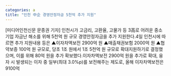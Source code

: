 ```yaml
---
categories: a
title: "인천 中企 경영안정자금 5천억 추가 지원"
---
```

[미디어인천신문 문종권 기자] 인천시가 고금리, 고환율, 고물가 등 3高로 어려운 중소기업 자금난 해소를 위해 5천억 원 규모 경영안정자금을 추가 지원한다.4일 인천시에 따르면 추가 지원내용 등은 ▲이자차액보전 2900억 원 ▲매출채권보험 2000억 원 ▲협약보증 100억 원 규모로, 당초 1조 원에서 1조 5천억 원 규모로 확대지원하기로 결정했으며, 이를 위해 80억 원을 추가 확보했다.이자차액보전 2900억 원을 추가로 확대, 융자 시 발생되는 이자 중 일부(최대 3.0%p)를 보전해주는 제도로, 올해 이자차액보전은 9100억